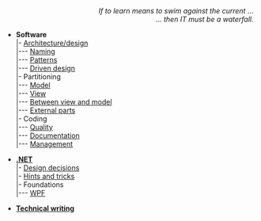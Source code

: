 <div dir="rtl">...&nbsp;<i>If to learn means to swim against the current</i></div>
<div dir="rtl"><i>.then IT must be a waterfall</i>&nbsp;...</div>

- __Software__\
|- [Architecture/design](readme+/dev/software-design.md)\
|--- [Naming](readme+/dev/code-naming.md)\
|--- [Patterns](readme+/dev/code-patterns.md)\
|--- [Driven design](readme+/dev/tdd-ddd.md)\
|- Partitioning\
|--- [Model](readme+/dev/software-parts/app-model.md)\
|--- [View](readme+/dev/software-parts/app-view.md)\
|--- [Between view and model](readme+/dev/software-parts/app-view_model.md)\
|--- [External parts](readme+/dev/software-parts/ext_parts.md)\
|- Coding\
|--- [Quality](readme+/dev/praxis/code-quality.md)\
|--- [Documentation](readme+/dev/praxis/code-docu.md)\
|--- [Management](readme+/dev/praxis/code-mngmnt.md) 

- [__.NET__](readme+/dev/.net)\
|- [Design decisions](readme+/dev/.net/readme+/design)\
|- [Hints and tricks](readme+/dev/.net/readme+/cs-hints.md)\
|- Foundations\
|--- [WPF](readme+/dev/.net/wpf/)

- [__Technical writing__](readme+/pencraft)

